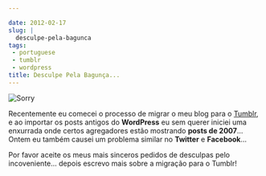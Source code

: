 ```yaml
---

date: 2012-02-17
slug: |
  desculpe-pela-bagunca
tags:
 - portuguese
 - tumblr
 - wordpress
title: Desculpe Pela Bagunça...
---
```


![Sorry](http://farm8.staticflickr.com/7035/6434625263_9937f1ae1f_d.jpg)

Recentemente eu comecei o processo de migrar o meu blog para
o [Tumblr](http://ogmaciel.tumblr.com), e ao importar os posts antigos
do **WordPress** eu sem querer iniciei uma enxurrada onde certos
agregadores estão mostrando **posts de 2007**... Ontem eu também causei
um problema similar no **Twitter** e **Facebook**...

Por favor aceite os meus mais sinceros pedidos de desculpas pelo
incoveniente... depois escrevo mais sobre a migração para o Tumblr!
